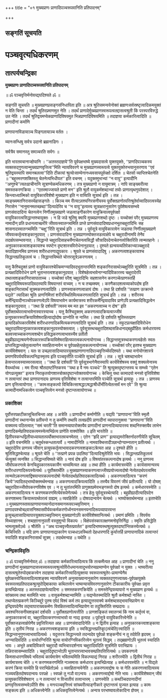+++
title = "०१ मुख्यप्राणः प्राणादिपञ्चरूपवानिति प्रतिपादनम्"

+++


## सङ्गतिं सूचयति

# **पञ्चवृत्यधिकरणम्**

## **तात्पर्यचन्द्रिका**

**मुख्यप्राणः प्राणादिपञ्चरूपवानिति प्रतिपादनम्**

॥ ॐ पञ्चवृत्तिर्मनोवव्द्यपदिश्यते ॐ ॥

सङ्गतिं सूचयति ॥ मुख्यप्राणप्रसङ्गसंनिधापिता इति ॥ अत्र श्रुतिसमन्वयेनोक्तं ब्रह्मणःसर्वस्रष्टृत्वादिकमयुक्तं न वेति चिन्ता । तदर्थं श्रुतिरप्रमाणमुत नेति । तदर्थं प्राणादेर्मुख्यप्राणस्वरूपत्वतद्दासत्वश्रुती किं परस्परविरुद्धे उत नेति । तदर्थं श्रुतिद्वयमप्येकप्राणादिविषयमुत भिन्नप्राणादिविषयमिति ॥ तदाज्ञया कर्मकारित्वादिति ॥ प्राणादीनां कर्माणि

प्राणापानाविडायाञ्च पिङ्गलायाञ्च वर्ततः ।

व्यानःसन्धिषु सर्वत्र उदानो ब्रह्मनाडिगः ।

सर्वत्रैव समानस्तु समञ्चरति सर्वगः ॥

इति भारतवचानाज्ज्ञेयानि । ‘‘अतस्तदाज्ञये’’ति पूर्वपक्षभाष्ये मुख्यदासत्वे युक्तयुक्तेः, ‘‘प्राणदिपञ्चकस्य व्यक्तसद्गुणत्वान्मुख्यप्राणवृत्तित्व’’मिति न्यायविवरणे च मुख्यप्राणस्वरूपत्वे युक्तयुक्तेरुभयानुसरणाय ‘‘एवं श्रुतिद्वयस्यापि समानबलत्वा’’दिति टीकायां श्रुत्योःसाम्येनानध्यवसायपूर्वपक्षो दर्शितः ॥ चेतसो व्याप्तिश्चेतनेति ॥ ‘‘बहुस्मरणशक्तिस्तु चेतनेत्यभिधीयत’’ इति वचनम् । यदुक्तमुभाभ्यां ‘‘न वायु’’ इत्यादीनि ‘‘अणुश्चे’’त्यतःप्राचीनानि सूत्राण्येकमधिकरणम् । तत्र मुख्यप्राणो न वायुमात्रम् । नापि साङ्ख्यरीत्या समस्तकरणक्रिया । ‘‘एतस्माज्जायते प्राणो मन’’ इति श्रुतौ वायुकर्मशब्दाभ्यां तयोः प्राणात्पृथगुपदेशात् । किन्त्वाध्यात्मिको वायुविकारविशेषो मुख्यप्राण इति न वाय्विति सूत्रार्थ इति । तन्न । साङ्ख्यमतनिरासस्येहासङ्गतेः । किञ्च मम रीत्याऽवश्यनिरसनीयस्य पूर्वोक्तप्राणोत्पत्तिश्रुतेर्वाय्वादिपरत्वस्येह निरासेन ‘‘नानुमानमतच्छब्दा’’दित्यादेरिव च ‘‘न वायु’’इत्यस्य सूत्राक्षरानुसारेण पूर्वशेषत्वसम्भवे प्राणसंवादादिना चेतनत्वेन निर्णीतमुख्यप्राणे जडत्वाङ्गीकारेण वायुक्रियात्वपूर्वपक्षो वायुविकारत्वसिद्धान्तश्चायुक्तः । न हि जडे श्रुतिषु क्वापि मुख्यप्राणशब्दो दृष्टः । यच्चोक्तं परैर् मुख्यप्राणस्य नामादीन् प्रति प्रधानत्वाच्छरीरे जीववत्स्वातन्त्र्यमिति प्राप्ते प्राणसंवादादिष्वप्रधानभूतचक्षुरादिभिः सह शासनादस्वातन्त्र्यमिति ‘‘चक्षु’’रिति सूत्रार्थ इति । तन्न । पूर्वसूत्रे वायुविकारत्वेन जडतया निर्णीतमुख्यप्राणे जीववत्कर्तृत्वशङ्कानुदयात् । प्राणसंवादादिना मुख्यप्राणस्योक्तजडत्वाक्षेपे च चक्षुरादीनामपि तेनैव तदाक्षेपसम्भावनात् । सिद्धान्ते चक्षुरादिसाहचर्येणाचेतनत्वसिद्धौ सौत्रादिपदेनाचेतनत्वोक्तिरिति त्वन्मतहानेः । अनुपकारकत्वाशङ्कायाश्च स्पष्टेन दृष्टशास्त्रविरोधेनानुदयात् । दृश्यते ह्यन्वयव्यतिरेकाभ्याञ्चक्षुरादे रूपादिज्ञानमिव प्राणस्य शरीरधारणाद्युपकारः । श्रूयते च प्राणसंवादादिषु । अकरणत्वशङ्कायाश्च सिद्धान्तप्रतिकूलत्वं च । सिद्धान्तयिष्यते चोत्तरसूत्रेऽकरणत्वम् ।

यत्तु कैश्चिदुक्तं प्राणो वायुविकारश्चेत्किमग्न्यादिवद्भूतान्तरमिति शङ्कानिरासार्थञ्चक्षुरिति सूत्रमिति । तन्न । प्रत्यक्षादिविरोधेन प्राणे भूतान्तरत्वशङ्कानुदयात् । विशेषहेत्वभावेनाग्न्यादिविकारस्य चक्षुरादेरपि तथात्वशङ्कानिरासापाताच्च । यच्चोक्तं परैश् चक्षुरादिभिः सहशासनेन करणञ्चेत्प्राणस्तर्हि चक्षुरादिविषयरूपादिवदस्यापि विषयान्तरं वाच्यम् । न च तच्छक्यम् । करणैकादशत्वव्याकोपदोष इति शङ्कानिरासार्थं सूत्रमकरणत्वादिति । प्राणस्याकरणत्वान्नायं दोषः । तथा हि दर्शयति ‘‘तत्प्राण उत्क्रान्ते पद्यते’’ त्यादिका श्रुतिः प्राणनिमित्तां शरीरस्थितिमित्यकरणत्वादिति सूत्रार्थ इति । तन्न । शरीरस्य कर्मेन्द्रियादीनाञ्चोपकरणत्वेऽपि विषयाभावेन कार्यमात्रस्य शरीरकर्मेन्द्रियादाविव प्राणेऽपि प्रत्यक्षादिसिद्धत्वेन शङ्कानुदयात् । ‘‘तथा हि दर्शयती’’त्यस्य मम मत इव ‘‘अकरणत्वाच्च न दोष’’ इति पूर्वोक्तार्थपरत्वाभावेनास्वारस्याच्च । यत्तु कैश्चिदुक्तम् अकरणत्वादक्रियत्वाज्जीवं प्रत्युपकाररूपक्रियाविशेषराहित्याद्योदोषः प्राप्नोति स नास्ति । तथा हि दर्शयति श्रुतिस्तत्प्राण इत्यादिकोपकारविशेषं शरीरधारणादिकमित्यकरणत्वादिति सूत्रार्थ इति । तन्न । स्फुटप्रत्यक्षादिविरोधेन चक्षुरादाविवानुपकारकत्वशङ्कानुदयस्योक्तत्वात् । पूर्वसूत्रस्थचक्षुरादिशब्दसन्निधानाद्बहुव्रीहितः कर्मधारयस्य बलवत्त्वाच्चाकरणत्वशब्देन प्रसिद्धकरणत्वाभावस्यैव प्रतीतौ बहुव्रीह्याद्याश्रयणेनोपकाररूपक्रियाविशेषराहित्यपरत्वकल्पनायोगाच्च । सिद्धान्तसूत्रस्थाकरणत्वहेतोः स्वतः प्राप्तसिद्धान्तहेतुत्वत्यागेन व्यवहितान्वयेन च पूर्वपक्षहेतुत्वकल्पनायोगाच्च । यच्चोक्तं परैर् इतश्च मुख्यप्राणः कार्यविशेषवान् । यतः स उच्छ्वासादिव्यापारयुक्तप्राणाणानादिपञ्चवृत्तिर्व्यपदिश्यते । यथा मनोयोगशास्त्रे प्रमाणविपर्ययविकल्पनिद्रास्मृतय इति पञ्चवृत्तीति पञ्चेति सूत्रार्थ इति । तन्न । सूत्रे चशब्दाभावेन हेत्वन्तरत्वस्यास्वरसत्वात् । ‘‘तथा हि दर्शयती’’ति पूर्वसूत्रभागेनैवास्यापि कार्यविशेषस्य वक्तुं शक्यत्वेनास्य वैयर्थ्याच्च । मम रीत्या श्रौतदार्ष्टान्तिकस्य ‘‘यथा ह वै नमः पञ्चधे’’ ति श्रुत्युक्तदृष्टान्तस्य च सम्भवे ‘‘एतेन योगःप्रत्युक्त’’ इत्यत्र निराकृतयोगशास्त्रोक्तदृष्टान्तोक्तययोगाच्च । केचित्तु यथा कामादयो मनसो वृत्तिविशेषा न तत्वान्तरं तथा प्राणापानादयः प्राणस्य वृत्तिविशेषा न तत्वान्तरमिति पञ्चेति सूत्रार्थ इत्याहुः । तन्न । प्राणस्य प्राण वृत्तित्वायोगात् । ‘‘कामःसङ्कल्पो विचिकित्साश्रद्धाऽश्रद्धाश्रीर्धीर्भीरित्येतत्सर्वं मन एवे’’ ति श्रुत्या कामादीनामधिकत्वेन पञ्चवृत्तित्वेन मनसो दृष्टान्तत्वायोगाच्च ॥

### **प्रकाशिका**

पूर्वोत्तरपक्षटीकासूचितचिन्ता आह ॥ अत्रेति ॥ प्राणादीनां कर्माणीति ॥ यद्यपि ‘‘प्राणापाना’’विति स्मृतौ प्राणादीनां स्थानान्येव प्रतीयन्ते न तु कर्माणि तथापि तत्वप्रदीपे प्राणादीनां व्यापारानुक्त्वा ‘‘प्राणापाना’’विति वाक्यस्य पठितत्वात् ‘‘समं चरती’’ति समानव्यापारोक्तयैव प्राणादीनां प्राणनादिव्यापारस्य शब्दनिरुक्तयैव लाभेन प्राणादिकर्मप्रतिपादकत्वमस्येत्यभिप्रेत्य प्राणेति वाक्योक्तिः ॥ इति भारतेति ॥ द्वितीयस्कन्धद्वितीयाध्यायतात्पर्योक्तभारतवचनमेतत् । एतेन ‘‘हृदि प्राण’’ इत्याद्यमरोक्तिर्नादरणीयेति सूचितम् ॥ इति वचनमिति ॥ चतुर्थस्कन्धतात्पर्ये ॥ नामादीनिति ॥ नामवाक्चित्तादीञ्छान्दोग्याम्नातान् प्रतीत्यर्थः । चक्षुरादेरिव प्राणस्य जीवान् प्रत्युपकर्तृत्वाभावादकरणत्वशङ्काऽत्रेत्यत आह ॥ दृश्यते हीति ॥ श्रुतिसिद्धश्चेत्याह ॥ श्रूयते चेति ॥ ‘‘तत्प्राणे प्रपन्न उदतिष्ठ’’दित्यादिश्रुतेरिति भावः । सिद्धान्तप्रतिकूलत्वं चेत्युक्तं व्यनक्ति ॥ सिद्धान्तयिष्यते चेति ॥ नायं दोष इति ॥ विषयांतरकल्पनादोष इत्यर्थः । ननु प्राणस्य जीवोपकरणत्वे केनचिदुपकाररूपकार्येण भाव्यमित्यत आह ॥ तथा हीति ॥ कार्यमात्रस्येति ॥ कार्यसामान्यस्य शरीरधारणादिरूपस्येत्यर्थः ॥ पूर्वोक्तार्थेति ॥ मुख्यप्राणस्याकरणत्वाज्जीवप्रयोज्यत्वदोषो नेत्येतदर्थपरत्वमिव त्वन्मतेऽकरणत्वाद्विषयान्तरकल्पनादोषो नेत्येतदर्थाप्रतिपादकत्वादित्यर्थः । अकरणत्वादित्यत्र ‘‘करणं क्रिये’’त्यादितद्भाष्योक्तमर्थमन्वाह ॥ अकरणत्वादक्रियत्वादिति ॥ तस्यैव विवरणं जीवं प्रतीत्यादि । यो दोषश् चक्षुरादिवज्जीवोपकरणविशेष एव । न तु भूतांतरमिति प्रागुक्तप्रमेयभङ्गरूपो दोष इत्यर्थः ॥ कर्मधारयस्येति ॥ अकरणत्वादित्यत्र न करणमकरणमित्येवंरूपेणेत्यर्थः । तत्र हेतुः पूर्वसूत्रस्थेत्यादि । बहुव्रीह्यादीत्यादिपदेन करणशब्स्य क्रियारूपार्थपरत्वं ग्राह्यम् ॥ व्यवहितेति ॥ दोषपदान्वयेन चेत्यर्थः । भाष्योक्तार्थमन्वाह ॥ इतश्चेति ॥ मुख्यप्राणस्तावत्प्राणापानव्यानोदानसमानरूपपञ्चवृत्तिमान् । प्राणादयश्चोच्छ्वासनिश्वासवीर्यवत्कर्मकरणोर्ध्वनयनसमनयनादिरूपव्यापारवन्त इत्युच्छ्वासादिव्यापारयुक्तपञ्चवृत्तिमान् मुख्यप्राणोऽपि कार्यविशेषवानित्यर्थः । प्रमाणं प्रमितिः । विपर्ययः मिथ्याज्ञानम् । शब्दज्ञानानुपाती वस्तुशून्यो विकल्पः । विक्षेपसंस्कारलक्षणमनोवृत्तिर्निद्रा । स्मृतिः प्रसिद्धेति भामत्युक्तोऽर्थः ॥ श्रौतेति ॥ ‘‘अथ पञ्चवृत्त्यैतत्प्रवर्तत’’ इत्यादिभाष्यस्थश्रुत्युक्तदार्ष्टान्तिकस्येत्यर्थः ॥ केचित्त्विति ॥ यदि प्राणः प्राणापानाद्याकारेण पञ्चधाऽवस्थितो देहधारणादि कुर्यात्तर्हि प्राणापानादिकं तत्वान्तरं स्यादिति शङ्कानिरासार्थं सूत्रम् । तदर्थमन्वाह ॥ यथेति ॥

### **चन्द्रिकाविवृतिः**

॥ ॐ पञ्चवृत्तिर्मनोवत् ॐ ॥ तदाज्ञया कर्मकारित्वादित्यत्र किं तत्कर्मेत्यत आह ॥ प्राणादीनां चेति ॥ ननु प्राणादीनां मुख्यप्राणदासत्त्वस्वरूपत्त्वश्रुत्योर्विरोधमानत्वादुभयोरप्यप्रामाण्येन पूर्वपक्षो न युक्तः । भाष्यरीत्या दासत्वश्रुतेरुपोद्बाकत्त्वेन तदाज्ञया कर्मकारित्त्वादित्युक्तया स्वरूपत्त्वश्रुतेर-प्रामाण्येनैव पूर्वपक्षस्योचितत्वादित्याशङ्क्य न्यायविवरणे अनुव्याख्यानानुसारेण व्यक्ततद्गुणत्त्वाख्य-पूर्वपक्षयुक्तेः स्वरूपत्त्वप्रतिपादकश्रुत्युपोद्बािकायाः कथितत्त्वेन भाष्यन्यायविवरणानुसारेण टीकाकारीयः पूर्वपक्षः प्रवृत्त इत्यभिप्रेत्याह ॥ अतस्तदाज्ञयेत्यादिना ॥ समस्तकरणक्रियेति ॥ समस्तेन्द्रियव्यापारो न मुख्यप्राण इत्यर्थः ॥ सांख्यस्य तथा मतमिति भावः ॥ वायुकर्मशब्दाभ्यामिति ॥ यद्यप्येतस्मादिति श्रुतौ कर्मशब्दो नास्ति । तथाप्येतत्प्रकरणे किञ्चिद्दूरे पुरुष एवेदं विश्वं कर्म तप इत्याद्युत्तरवाक्ये कर्मशब्दसद्भावाभिप्रायेण वा इन्द्रियपदेनैव तद्य्वापाराख्यकर्मणः विवक्षितत्त्वादित्यभिप्रायेण वा तदुक्तिरिति सम्प्रदायः ॥ अवश्यनिरसनीयशङ्कां दर्शयति ॥ पुर्वोक्तप्राणोत्पत्तीति ॥ प्राणशङ्कितं स्वातन्त्र्यं किं नाम कर्तृत्त्वं वा, अनुपकारकत्त्वं वा, चक्षुरादिवत्करणत्त्वाभावो वा नाद्य इत्याह ॥ पूर्वसूत्रे वायुविकारित्त्वेनेति ॥ पूर्वोक्तजडत्त्वाक्षेपेणैव प्रवृत्तिरित्यत आह ॥ प्राणसंवादादिनेति ॥ न द्वितीय इत्याह ॥ अनुपकारकत्त्वाशङ्काया इति ॥ तृतीयं निराह ॥ अकरणत्त्वशङ्काया इति ॥ स्वसिद्धान्तप्रतिकूा(त्वंचेति)त्त्वादिति ॥ सिद्धान्तानुगुणत्त्वाभावादित्यर्थः । यदुत्तरत्र सिद्धान्त्यते तदन्यदेव पूर्वपक्षे शङ्कनीयं न तु तदेवेति हृदयम् ॥ अग्न्यादिवदिति ॥ वायोरग्निरिति श्रुत्या वायोरग्निविकारित्त्वेन भूतत्त्वं सिद्धम् । तद्ब्रह्मणोऽपि भूतत्त्वं स्यादिति भावः । अभूते अबादिविकारे चक्षुरादौ व्यभिचारदर्शनाय चक्षुरादिवदिति सूत्रमिति पराभिप्रायः । तन्निरासासम्भवादिति । चक्षुरादिदृष्टान्तेऽपि भूतान्तरत्त्वाभावसम्प्रतिपत्तिरित्यर्थः ॥ उपकरणत्वे किमसाधारणविषये भवितव्यं कार्यमात्रेण भवितव्यमिति विकल्प्याद्यं निराह ॥ शरीरस्येति ॥ द्वितीयं निराह ॥ कार्यमात्रस्य चेति ॥ न करणमकरणमिति नञ्समासः कर्मधारय इत्यभिप्रेत्याह ॥ कर्मधारयस्येति ॥ न विद्यते करणं क्रिया यस्येति हि पराभिप्रेतोऽर्थः ॥ व्यवहितान्वयेनेति ॥ अकरणत्वाद्दोषः यः स नेति अकरणत्त्वादित्यस्य नञ्व्यवहितदोषपदान्वयः परपक्षे । स्वपक्षे तु नञौ वाऽन्वयः । अकरणत्त्वाद्दोषो नेति भावः । कार्यविशेषवान् जीवं प्रत्युपकारिविशेषवान् ॥ न तत्वान्तरं न विजातीयं तत्वान्तरम् । प्राणस्येति ॥ कथञ्चिदपानादीनां प्राणवृत्तित्वसम्भवेऽपीति शेषः ॥ मनःपञ्चवृत्तित्त्वं सांख्यरीत्याङ्गीकारे दृष्टान्तत्वं युज्यत इत्याह ॥ कामः सङ्कल्प इति ॥ अधिकत्त्वेनेति ॥ अधिकवृत्तित्वेनेत्यर्थः । अन्यत्र परभाष्यावलोकादिना ज्ञेयम् ॥

